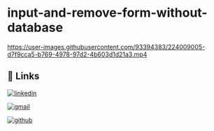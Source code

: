 # input-and-remove-form-without-database


https://user-images.githubusercontent.com/93394383/224009005-d7f9cca5-b769-4978-97d2-4b603d1d21a3.mp4


## 🔗 Links

[![linkedin](https://img.shields.io/badge/linkedin-0A66C2?style=for-the-badge&logo=linkedin&logoColor=white)](https://www.linkedin.com/in/randika-dilshan-9696bb21a/)

[![gmail](https://img.shields.io/badge/Gmail-D14836?style=for-the-badge&logo=gmail&logoColor=white)](mailto:rdilshan077788@gmail.com)

[![github](https://img.shields.io/badge/GitHub-100000?style=for-the-badge&logo=github&logoColor=white)](https://github.com/Rdilshan)





